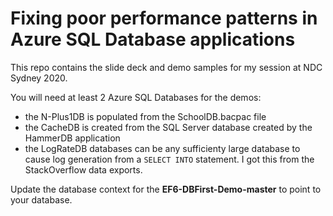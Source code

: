 # Fixing poor performance patterns in Azure SQL Database applications

This repo contains the slide deck and demo samples for my session at NDC Sydney 2020.

You will need at least 2 Azure SQL Databases for the demos:
* the N-Plus1DB is populated from the SchoolDB.bacpac file 
* the CacheDB is created from the SQL Server database created by the HammerDB application
* the LogRateDB databases can be any sufficienty large database to cause log generation from a `SELECT INTO` statement. I got this from the StackOverflow data exports.

Update the database context for the **EF6-DBFirst-Demo-master** to point to your database.
